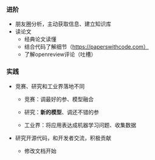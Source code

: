 ### 进阶

- 朋友圈分析，主动获取信息、建立知识库
- 读论文
  - 经典论文读懂
  - 结合代码了解细节（https://paperswithcode.com）
  - 了解openreview评论（吐槽）

### 实践

- 竞赛、研究和工业界落地不同

  - 竞赛：调最好的参、模型融合

  - 研究：**新的模型**、调还不错的参

  - 工业界：将应用表达成机器学习问题、收集数据

- 研究开源代码，和开发者交流，积极贡献
  - 修改文档开始